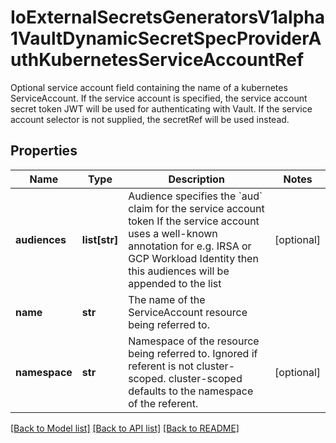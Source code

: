 # IoExternalSecretsGeneratorsV1alpha1VaultDynamicSecretSpecProviderAuthKubernetesServiceAccountRef

Optional service account field containing the name of a kubernetes ServiceAccount. If the service account is specified, the service account secret token JWT will be used for authenticating with Vault. If the service account selector is not supplied, the secretRef will be used instead.
## Properties
Name | Type | Description | Notes
------------ | ------------- | ------------- | -------------
**audiences** | **list[str]** | Audience specifies the &#x60;aud&#x60; claim for the service account token If the service account uses a well-known annotation for e.g. IRSA or GCP Workload Identity then this audiences will be appended to the list | [optional] 
**name** | **str** | The name of the ServiceAccount resource being referred to. | 
**namespace** | **str** | Namespace of the resource being referred to. Ignored if referent is not cluster-scoped. cluster-scoped defaults to the namespace of the referent. | [optional] 

[[Back to Model list]](../README.md#documentation-for-models) [[Back to API list]](../README.md#documentation-for-api-endpoints) [[Back to README]](../README.md)


